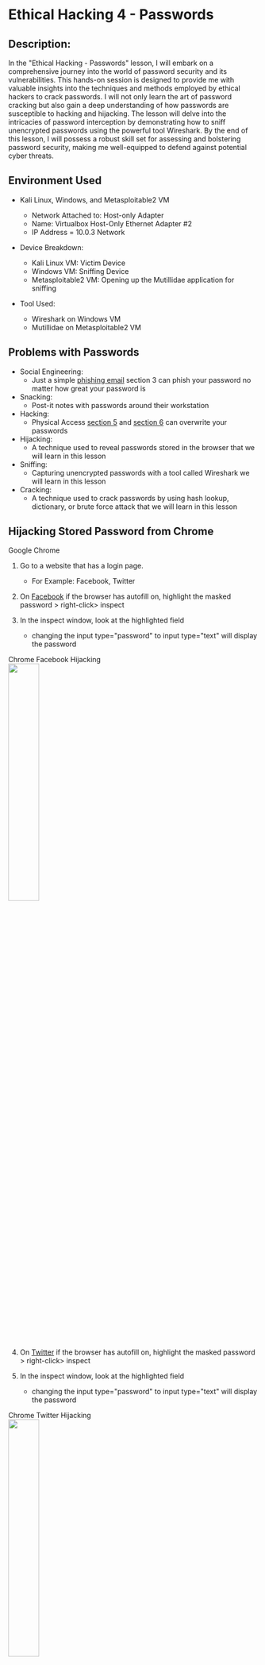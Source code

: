 # Ethical Hacking 4 - Passwords

<h2>Description:</h2>

In the "Ethical Hacking - Passwords" lesson, I will embark on a comprehensive journey into the world of password security and its vulnerabilities. This hands-on session is designed to provide me with valuable insights into the techniques and methods employed by ethical hackers to crack passwords. I will not only learn the art of password cracking but also gain a deep understanding of how passwords are susceptible to hacking and hijacking. The lesson will delve into the intricacies of password interception by demonstrating how to sniff unencrypted passwords using the powerful tool Wireshark. By the end of this lesson, I will possess a robust skill set for assessing and bolstering password security, making me well-equipped to defend against potential cyber threats.


<h2>Environment Used</h2>

- Kali Linux, Windows, and Metasploitable2 VM
  - Network Attached to: Host-only Adapter
  - Name: Virtualbox Host-Only Ethernet Adapter #2
  - IP Address = 10.0.3 Network
 
- Device Breakdown:
  - Kali Linux VM: Victim Device
  - Windows VM: Sniffing Device
  - Metasploitable2 VM: Opening up the Mutillidae application for sniffing

- Tool Used:
  - Wireshark on Windows VM
  - Mutillidae on Metasploitable2 VM

<h2></h2>

<h2>Problems with Passwords</h2>

- Social Engineering:
  - Just a simple [phishing email](https://github.com/jefftsui1/Cybersecurity-Home-Labs/blob/main/Guided-Labs/Ethical%20Hacking/Bryson-Payne/3.%20Ethical%20Hacking%201%20-%20Phishing%20Email.md) section 3 can phish your password no matter how great your password is
- Snacking:
  - Post-it notes with passwords around their workstation
- Hacking:
  - Physical Access [section 5](https://github.com/jefftsui1/Cybersecurity-Home-Labs/blob/main/Guided-Labs/Ethical%20Hacking/Bryson-Payne/5.%20Ethical%20Hacking%202%20-%20Remote%20Hacking%20Windows%20VM%20Part%201.md) and [section 6](https://github.com/jefftsui1/Cybersecurity-Home-Labs/blob/main/Guided-Labs/Ethical%20Hacking/Bryson-Payne/6.%20Ethical%20Hacking%203%20-%20Remote%20Hacking%20Windows%20VM%20Part%202.md) can overwrite your passwords
- Hijacking:
  - A technique used to reveal passwords stored in the browser that we will learn in this lesson
- Sniffing:
  - Capturing unencrypted passwords with a tool called Wireshark we will learn in this lesson
- Cracking:
  - A technique used to crack passwords by using hash lookup, dictionary, or brute force attack that we will learn in this lesson
 
<h2></h2>

<h2>Hijacking Stored Password from Chrome</h2>

Google Chrome

1. Go to a website that has a login page.
    - For Example: Facebook, Twitter

2. On [Facebook](https://www.facebook.com/) if the browser has autofill on, highlight the masked password > right-click> inspect

3. In the inspect window, look at the highlighted field
    - changing the input type="password" to input type="text" will display the password
  
<p align="left">
Chrome Facebook Hijacking <br/>
<img src="https://i.imgur.com/jKMhA1a.png" height="35%" width="35%" alt=""/>
<br />   

4. On [Twitter](https://twitter.com/i/flow/login)  if the browser has autofill on, highlight the masked password > right-click> inspect

5. In the inspect window, look at the highlighted field
    - changing the input type="password" to input type="text" will display the password
  
<p align="left">
Chrome Twitter Hijacking <br/>
<img src="https://i.imgur.com/vNbUY8a.png" height="35%" width="35%" alt=""/>
<br />   

This method basically works on almost all the websites that have autofill, just need to inspect and change type=password to type=text. This can also work on Firefox the same way as Chrome. Other browsers as well but with some extension.

<h2></h2>

<h2>Sniffing Password from the Network</h2>

Preparation: Installing Wireshark

- Open up Windows VM on the Oracle VM Application
- Make sure you have internet access, download [Wireshark](https://www.wireshark.org/)
- Run the installer
- Change the network for Windows VM to a host-only adapter [10.0.3] Network
  - Turn Promiscuous Mode from Deny to Allow VMs
 
<p align="left">
Changing Network on Windows VM <br/>
<img src="https://i.imgur.com/8onpnAK.png" height="35%" width="35%" alt=""/>
<br />   

- Open up Metasploitable2 VM on the Oracle VM Application
- Open up Kali Linux VM on the Oracle VM Application

- Check all VM IP Addresses are in the 10.0.3 Network by using ifconfig/ipconfig command
  - Windows VM: 10.0.3.4
  - Kali Linux: 10.0.3.5
  - Metasploitable2 VM: 10.0.3.6
  

Sniffing Unencrypted Passwords with Wireshark

1. Open up Wireshark on Windows VM

2. Capture > Options > Check if you enable promiscuous mode and we are just looking at the Ethernet one

<p align="left">
Enable Promiscuous Mode on Wireshark <br/>
<img src="https://i.imgur.com/i3ZsoUM.png" height="35%" width="35%" alt=""/>
<br />  

3. On Kali Linux, Type in browser: 10.0.3.6

<p align="left">
Kali Linux Browsing Metasploitable2 IP<br/>
<img src="https://i.imgur.com/Bv9UbLH.png" height="35%" width="35%" alt=""/>
<br /> 

4. Click on Multillidae > Reset DB > Login/Register
    - Register Name: jeff; Password: NotApassword

5. Go back to the Windows VM Wireshark and press start capturing packets underneath File

6. Go back to Kali Linux and log in with the:
    - Name: jeff; Password: NotApassword
  
<p align="left">
Setup For Step 4 - 6<br/>
<img src="https://i.imgur.com/C60wScB.png" height="35%" width="35%" alt=""/>
<br /> 
   
7. Wirshark will capture the packets when we are logging in to Mutillidae

<p align="left">
Wireshark Packet Captured<br/>
<img src="https://i.imgur.com/Gc7sj1h.png" height="35%" width="35%" alt=""/>
<br />

8. Save the captured packet > File > Save as: Login traffic

<p align="left">
Saving Captured Packet<br/>
<img src="https://i.imgur.com/oeTzNC7.png" height="35%" width="35%" alt=""/>
<br />

9. Analyze the Packet > Edit > Find packet
    - Change the Display filter to String; type in "post" in the box
  
<p align="left">
Running Post Command to Analyze the Packet<br/>
<img src="https://i.imgur.com/Ho3UStZ.png" height="35%" width="35%" alt=""/>
<br />

10. Double-click on the dark green highlighted packet with HTTP as Protocol
    - Can expand the HTML form URL
    - We can get the username and password from this form

<p align="left">
Packet Analyze HTML Form<br/>
<img src="https://i.imgur.com/jCzFDQ7.png" height="35%" width="35%" alt=""/>
<br />

<h2></h2>

<h2>Cracking Passwords with Kali Linux and Online Tools</h2>

- We can use [Hashes.com](https://hashes.com/en/decrypt/hash) to crack passwords that is in hashes
  - For example  Hash: 64f12cddaa88057e06a81b54e73b949b = Password1
 
<p align="left">
Hashes.com cracking hashes Form<br/>
<img src="https://i.imgur.com/jllWy0I.png" height="35%" width="35%" alt=""/>
<br />

  
- We can also use ophcrack on Kali Linux to crack passwords that are in hashes
  - Click on the top left corner of the VM for application > Scroll down to 5. Password Attacks > ophcrack

- We can also use Kali Linux to hash our password
  - Go to the terminal and type in:
    - > md5sum
      > [what you want your password to be]
    - Ctrl + D twice
  - Example: I put in Password1 for password then I press Ctrl + D
    - Result: Password12ac9cb7dc02b3c0083eb70898e549b63
      - Everything after Password1 = hashes = 2ac9cb7dc02b3c0083eb70898e549b63

<p align="left">
Hashes.com cracking hashes Form<br/>
<img src="https://i.imgur.com/uW6PDPH.png" height="35%" width="35%" alt=""/>
<br />


<h2></h2>

<h2>Conclusion</h2>
 
In conclusion, the "Ethical Hacking - Password Cracking" lesson has equipped me with a comprehensive understanding of password security and its vulnerabilities. Through hands-on experience, I've gained valuable insights into the techniques and methods employed by ethical hackers to crack passwords. This journey has enabled me not only to crack passwords but also to recognize how passwords can be susceptible to hacking and hijacking. The lesson's exploration of password interception using Wireshark has been particularly illuminating. As a result of this lesson, I now possess a robust skill set for assessing and enhancing password security, enhancing my ability to defend against potential cyber threats.

In addition to this newfound knowledge, I've also learned best practices for securing passwords, including:

- Never share passwords with anyone.
- Utilizing strong, memorable passwords without writing them down.
- Employing multiple passwords to mitigate the impact of a potential breach.
- Always use HTTPS for password entry and avoid HTTP to ensure encryption.
- Implementing salted password hashes.
- Leveraging multi-factor authentication for added security.
- Considering the use of a password manager.
- Strengthening the security of my email account, as it is often the gateway for password resets.
- Vigilantly safeguarding physical access to my workstation, recognizing that unauthorized access can compromise stored passwords in web browsers.
